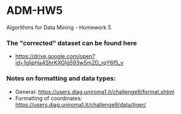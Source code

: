 # ADM-HW5
Algorithms for Data Mining - Homework 5

### The "corrected" dataset can be found here
- https://drive.google.com/open?id=1gljpHa4ShrKXGIg593w5m2D_rqY6f5_y

### Notes on formatting and data types:
- General: https://users.diag.uniroma1.it/challenge9/format.shtml
- Formatting of coordinates: https://users.diag.uniroma1.it/challenge9/data/tiger/
 
